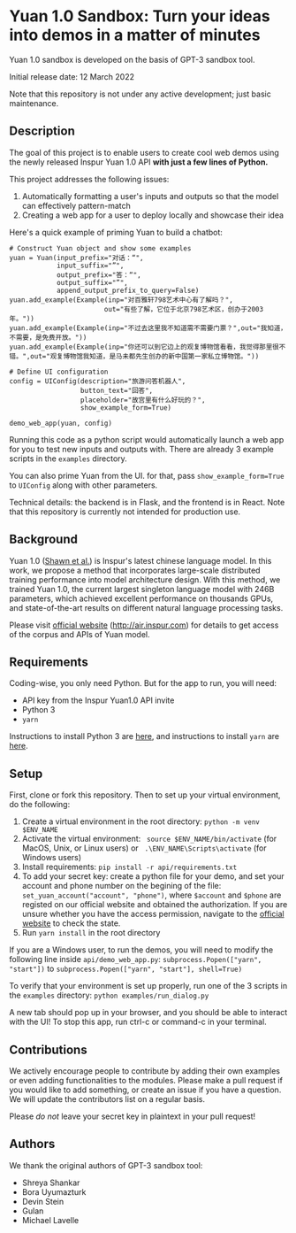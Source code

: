 # Yuan 1.0 Sandbox: Turn your ideas into demos in a matter of minutes

Yuan 1.0 sandbox is developed on the basis of GPT-3 sandbox tool.

Initial release date: 12 March 2022

Note that this repository is not under any active development; just basic maintenance.

## Description

The goal of this project is to enable users to create cool web demos using the newly released Inspur Yuan 1.0 API **with just a few lines of Python.** 

This project addresses the following issues:

1. Automatically formatting a user's inputs and outputs so that the model can effectively pattern-match
2. Creating a web app for a user to deploy locally and showcase their idea

Here's a quick example of priming Yuan to build a chatbot:

```
# Construct Yuan object and show some examples
yuan = Yuan(input_prefix="对话：“",
            input_suffix="”",
            output_prefix="答：“",
            output_suffix="”",
            append_output_prefix_to_query=False)
yuan.add_example(Example(inp="对百雅轩798艺术中心有了解吗？",
                        out="有些了解，它位于北京798艺术区，创办于2003年。"))
yuan.add_example(Example(inp="不过去这里我不知道需不需要门票？",out="我知道，不需要，是免费开放。"))
yuan.add_example(Example(inp="你还可以到它边上的观复博物馆看看，我觉得那里很不错。",out="观复博物馆我知道，是马未都先生创办的新中国第一家私立博物馆。"))

# Define UI configuration
config = UIConfig(description="旅游问答机器人",
                  button_text="回答",
                  placeholder="故宫里有什么好玩的？",
                  show_example_form=True)

demo_web_app(yuan, config)
```

Running this code as a python script would automatically launch a web app for you to test new inputs and outputs with. There are already 3 example scripts in the `examples` directory.

You can also prime Yuan from the UI. for that, pass `show_example_form=True` to `UIConfig` along with other parameters.

Technical details: the backend is in Flask, and the frontend is in React. Note that this repository is currently not intended for production use.

## Background

Yuan 1.0 ([Shawn et al.](https://arxiv.org/abs/2110.04725)) is Inspur's latest chinese language model. In this work, we propose a method that incorporates large-scale distributed training performance into model architecture design. With this method, we trained Yuan 1.0, the current largest singleton language model with 246B parameters, which achieved excellent performance on thousands GPUs, and state-of-the-art results on different natural language processing tasks.

Please visit [official website](http://air.inspur.com) (http://air.inspur.com) for details to get access of the corpus and APIs of Yuan model.

## Requirements

Coding-wise, you only need Python. But for the app to run, you will need:

* API key from the Inspur Yuan1.0 API invite
* Python 3
* `yarn`

Instructions to install Python 3 are [here](https://realpython.com/installing-python/), and instructions to install `yarn` are [here](https://classic.yarnpkg.com/en/docs/install/#mac-stable).

## Setup

First, clone or fork this repository. Then to set up your virtual environment, do the following:

1. Create a virtual environment in the root directory: `python -m venv $ENV_NAME`
2. Activate the virtual environment: ` source $ENV_NAME/bin/activate` (for MacOS, Unix, or Linux users) or ` .\ENV_NAME\Scripts\activate` (for Windows users)
3. Install requirements: `pip install -r api/requirements.txt`
4. To add your secret key: create a python file for your demo, and set your account and phone number on the begining of the file: `set_yuan_account("account", "phone")`, where `$account` and `$phone` are registed on our official website and obtained the authorization. If you are unsure whether you have the access permission, navigate to the [official website](http://air.inspur.com) to check the state.
5. Run `yarn install` in the root directory

If you are a Windows user, to run the demos, you will need to modify the following line inside `api/demo_web_app.py`:
`subprocess.Popen(["yarn", "start"])` to `subprocess.Popen(["yarn", "start"], shell=True)`

To verify that your environment is set up properly, run one of the 3 scripts in the `examples` directory:
`python examples/run_dialog.py`

A new tab should pop up in your browser, and you should be able to interact with the UI! To stop this app, run ctrl-c or command-c in your terminal.


## Contributions

We actively encourage people to contribute by adding their own examples or even adding functionalities to the modules. Please make a pull request if you would like to add something, or create an issue if you have a question. We will update the contributors list on a regular basis.

Please *do not* leave your secret key in plaintext in your pull request!

## Authors

We thank the original authors of GPT-3 sandbox tool:

* Shreya Shankar
* Bora Uyumazturk
* Devin Stein
* Gulan
* Michael Lavelle

